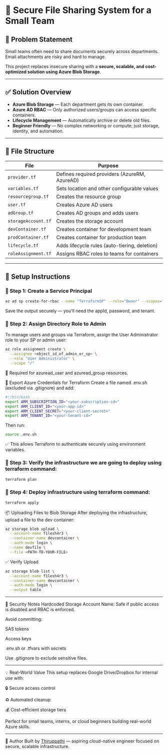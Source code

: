 # 🔐 Secure File Sharing System for a Small Team

## 📌 Problem Statement

Small teams often need to share documents securely across departments.  
Email attachments are risky and hard to manage.  

This project replaces insecure sharing with a **secure, scalable, and cost-optimized solution using Azure Blob Storage**.

---

## ✅ Solution Overview

- **Azure Blob Storage** — Each department gets its own container.  
- **Azure AD RBAC** — Only authorized users/groups can access specific containers.  
- **Lifecycle Management** — Automatically archive or delete old files.  
- **Beginner Friendly** — No complex networking or compute; just storage, identity, and automation.

---

## 🧱 File Structure

| File | Purpose |
|------|----------|
| `provider.tf` | Defines required providers (AzureRM, AzureAD) |
| `variables.tf` | Sets location and other configurable values |
| `resourcegroup.tf` | Creates the resource group |
| `user.tf` | Creates Azure AD users |
| `adGroup.tf` | Creates AD groups and adds users |
| `storageAccount.tf` | Creates the storage account |
| `devContainer.tf` | Creates container for development team |
| `prodContainer.tf` | Creates container for production team |
| `lifecycle.tf` | Adds lifecycle rules (auto-tiering, deletion) |
| `roleAssignment.tf` | Assigns RBAC roles to teams for containers |

---

## 🚀 Setup Instructions

### 🔹 Step 1: Create a Service Principal

```bash
az ad sp create-for-rbac --name "TerraformSP" --role="Owner" --scopes="/subscriptions/<sub_id>"
```
Save the output securely — you'll need the appId, password, and tenant.


### 🔹 Step 2: Assign Directory Role to Admin
To manage users and groups via Terraform, assign the User Administrator role to your SP or admin user:


```bash copy code
az role assignment create \
  --assignee <object_id_of_admin_or_sp> \
  --role "User Administrator" \
  --scope "/"

```
🔐 Required for azuread_user and azuread_group resources.

🔧 Export Azure Credentials for Terraform
Create a file named .env.sh (excluded via .gitignore) and add:

``` bash
#!/bin/bash 
export ARM_SUBSCRIPTION_ID="<your-subscription-id>"
export ARM_CLIENT_ID="<your-app-id>"
export ARM_CLIENT_SECRET="<your-client-secret>"
export ARM_TENANT_ID="<your-tenant-id>"

```
Then run:
```bash
source .env.sh
```
✅ This allows Terraform to authenticate securely using environment variables.

### 🔹 Step 3: Verify the infrastructure we are going to deploy using terraform command:

```bash
terraform plan
```

### 🔹 Step 4: Deploy infrastructure using terraform command:

```bash
terraform apply
```


📦 Uploading Files to Blob Storage
After deploying the infrastructure, upload a file to the dev container:

```bash
az storage blob upload \
  --account-name f1lesh4r3 \
  --container-name devcontainer \
  --auth-mode login \
  --name devfile \
  --file <PATH-TO-YOUR-FILE>
```

✅ Verify Upload

```bash
az storage blob list \
  --account-name f1lesh4r3 \
  --container-name devcontainer \
  --auth-mode login \
  --output table
```

---
🔐 Security Notes
Hardcoded Storage Account Name: Safe if public access is disabled and RBAC is enforced.

Avoid committing:

SAS tokens

Access keys

.env.sh or .tfvars with secrets

Use .gitignore to exclude sensitive files.

---

💡 Real-World Value
This setup replaces Google Drive/Dropbox for internal use with:

🔒 Secure access control

♻️ Automated cleanup

💰 Cost-efficient storage tiers

Perfect for small teams, interns, or cloud beginners building real-world Azure skills.

---

🙌 Author
Built by [Thiruppathi](https://github.com/thiru2612) — aspiring cloud-native engineer focused on secure, scalable infrastructure.